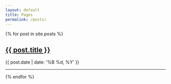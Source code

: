 ```yaml
---
layout: default
title: Pages
permalink: /posts/
---
```


<div class="post-list">
    {% for post in site.posts %}
        <h2 class="font-weight-normal"><a class="post-link" href="{{ post.url | relative_url }}">{{ post.title }} </a></h2>
        <p>{{ post.date | date: '%B %d, %Y' }}</p>
        <hr/>
    {% endfor %}
</div>